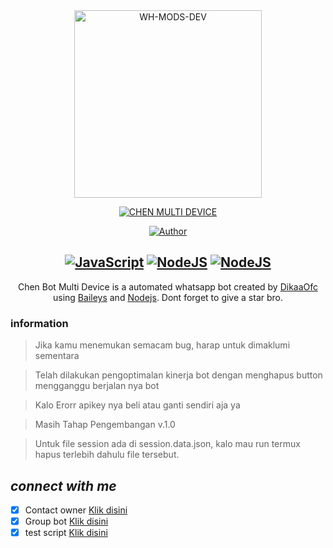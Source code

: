 <div align="center">
<img src="https://telegra.ph/file/ba93aba3faf7cc52eb40c.jpg" alt="WH-MODS-DEV" width="300" />

</p>
<p align="center">
<a href="#"><img title="CHEN MULTI DEVICE" src="https://img.shields.io/badge/CHEN MULTI DEVICE-green?colorA=%23ff0000&colorB=%23017e40&style=for-the-badge"></a>
</p>

<p align="center">
<a href="https://github.com/Bisnisokteto"><img title="Author" src="https://img.shields.io/badge/Author-DikaaOfc-blueviolet.svg?style=for-the-badge&logo=github" /></a>
</p>

## [![JavaScript](https://img.shields.io/badge/JavaScript-d6cc0f?style=for-the-badge&logo=javascript&logoColor=white)](https://www.javascript.com) [![NodeJS](https://img.shields.io/badge/Node.js-43853D?style=for-the-badge&logo=node.js&logoColor=white)](https://nodejs.org/) [![NodeJS](https://img.shields.io/badge/SQLite3-000000?style=for-the-badge&logo=sqlite&logoColor=white)](https://www.sqlite.org)

<p align="center">
Chen Bot Multi Device is a automated whatsapp bot created by <a href="https://github.com/Bisnisokteto" target="_blank">DikaaOfc</a> using <a href="https://github.com/adiwajshing/Baileys" target="_blank">Baileys</a> and <a href="https://github.com/nodejs" target="_blank">Nodejs</a>. Dont forget to give a star bro.
</p>

</div>

### information

> Jika kamu menemukan semacam bug, harap untuk dimaklumi sementara

> Telah dilakukan pengoptimalan kinerja bot dengan menghapus button mengganggu berjalan nya bot

> Kalo Erorr apikey nya beli atau ganti sendiri aja ya 

> Masih Tahap Pengembangan v.1.0

> Untuk file session ada di session.data.json, kalo mau run termux hapus terlebih dahulu file tersebut.

## *connect with me*
-   [x] Contact owner <a href="https://wa.me/6288223674569" target="_blank">Klik disini</a>
-   [X] Group bot <a href="https://chat.whatsapp.com/KLfJ0fI1UnCLhRtv2aYoxv" target="_blank">Klik disini</a>
-   [x] test script <a href="https://wa.me/6283874607277?text=.menu" target="_blank">Klik disini<a/>
